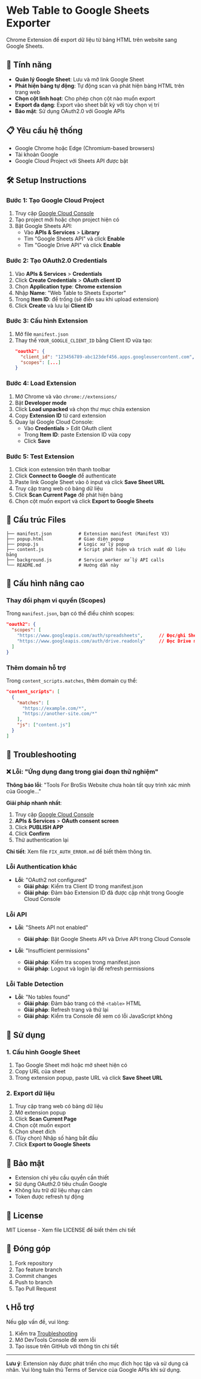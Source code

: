 # Web Table to Google Sheets Exporter

Chrome Extension để export dữ liệu từ bảng HTML trên website sang Google Sheets.

## 🚀 Tính năng

- **Quản lý Google Sheet**: Lưu và mở link Google Sheet
- **Phát hiện bảng tự động**: Tự động scan và phát hiện bảng HTML trên trang web
- **Chọn cột linh hoạt**: Cho phép chọn cột nào muốn export
- **Export đa dạng**: Export vào sheet bất kỳ với tùy chọn vị trí
- **Bảo mật**: Sử dụng OAuth2.0 với Google APIs

## 📋 Yêu cầu hệ thống

- Google Chrome hoặc Edge (Chromium-based browsers)
- Tài khoản Google
- Google Cloud Project với Sheets API được bật

## 🛠️ Setup Instructions

### Bước 1: Tạo Google Cloud Project

1. Truy cập [Google Cloud Console](https://console.cloud.google.com/)
2. Tạo project mới hoặc chọn project hiện có
3. Bật Google Sheets API:
   - Vào **APIs & Services** > **Library**
   - Tìm "Google Sheets API" và click **Enable**
   - Tìm "Google Drive API" và click **Enable**

### Bước 2: Tạo OAuth2.0 Credentials

1. Vào **APIs & Services** > **Credentials**
2. Click **Create Credentials** > **OAuth client ID**
3. Chọn **Application type**: **Chrome extension**
4. Nhập **Name**: "Web Table to Sheets Exporter"
5. Trong **Item ID**: để trống (sẽ điền sau khi upload extension)
6. Click **Create** và lưu lại **Client ID**

### Bước 3: Cấu hình Extension

1. Mở file `manifest.json`
2. Thay thế `YOUR_GOOGLE_CLIENT_ID` bằng Client ID vừa tạo:
   ```json
   "oauth2": {
     "client_id": "123456789-abc123def456.apps.googleusercontent.com",
     "scopes": [...]
   }
   ```

### Bước 4: Load Extension

1. Mở Chrome và vào `chrome://extensions/`
2. Bật **Developer mode**
3. Click **Load unpacked** và chọn thư mục chứa extension
4. Copy **Extension ID** từ card extension
5. Quay lại Google Cloud Console:
   - Vào **Credentials** > Edit OAuth client
   - Trong **Item ID**: paste Extension ID vừa copy
   - Click **Save**

### Bước 5: Test Extension

1. Click icon extension trên thanh toolbar
2. Click **Connect to Google** để authenticate
3. Paste link Google Sheet vào ô input và click **Save Sheet URL**
4. Truy cập trang web có bảng dữ liệu
5. Click **Scan Current Page** để phát hiện bảng
6. Chọn cột muốn export và click **Export to Google Sheets**

## 📁 Cấu trúc Files

```
├── manifest.json          # Extension manifest (Manifest V3)
├── popup.html             # Giao diện popup
├── popup.js               # Logic xử lý popup
├── content.js             # Script phát hiện và trích xuất dữ liệu bảng
├── background.js          # Service worker xử lý API calls
└── README.md              # Hướng dẫn này
```

## 🔧 Cấu hình nâng cao

### Thay đổi phạm vi quyền (Scopes)

Trong `manifest.json`, bạn có thể điều chỉnh scopes:

```json
"oauth2": {
  "scopes": [
    "https://www.googleapis.com/auth/spreadsheets",      // Đọc/ghi Sheets
    "https://www.googleapis.com/auth/drive.readonly"     // Đọc Drive metadata
  ]
}
```

### Thêm domain hỗ trợ

Trong `content_scripts.matches`, thêm domain cụ thể:

```json
"content_scripts": [
  {
    "matches": [
      "https://example.com/*",
      "https://another-site.com/*"
    ],
    "js": ["content.js"]
  }
]
```

## 🐛 Troubleshooting

### ❌ Lỗi: "Ứng dụng đang trong giai đoạn thử nghiệm"

**Thông báo lỗi**: "Tools For BroSis Website chưa hoàn tất quy trình xác minh của Google..."

**Giải pháp nhanh nhất**:
1. Truy cập [Google Cloud Console](https://console.cloud.google.com/)
2. **APIs & Services** > **OAuth consent screen**
3. Click **PUBLISH APP**
4. Click **Confirm**
5. Thử authentication lại

**Chi tiết**: Xem file `FIX_AUTH_ERROR.md` để biết thêm thông tin.

### Lỗi Authentication khác

- **Lỗi**: "OAuth2 not configured"
  - **Giải pháp**: Kiểm tra Client ID trong manifest.json
  - **Giải pháp**: Đảm bảo Extension ID đã được cập nhật trong Google Cloud Console

### Lỗi API

- **Lỗi**: "Sheets API not enabled"

  - **Giải pháp**: Bật Google Sheets API và Drive API trong Cloud Console

- **Lỗi**: "Insufficient permissions"
  - **Giải pháp**: Kiểm tra scopes trong manifest.json
  - **Giải pháp**: Logout và login lại để refresh permissions

### Lỗi Table Detection

- **Lỗi**: "No tables found"
  - **Giải pháp**: Đảm bảo trang có thẻ `<table>` HTML
  - **Giải pháp**: Refresh trang và thử lại
  - **Giải pháp**: Kiểm tra Console để xem có lỗi JavaScript không

## 📝 Sử dụng

### 1. Cấu hình Google Sheet

1. Tạo Google Sheet mới hoặc mở sheet hiện có
2. Copy URL của sheet
3. Trong extension popup, paste URL và click **Save Sheet URL**

### 2. Export dữ liệu

1. Truy cập trang web có bảng dữ liệu
2. Mở extension popup
3. Click **Scan Current Page**
4. Chọn cột muốn export
5. Chọn sheet đích
6. (Tùy chọn) Nhập số hàng bắt đầu
7. Click **Export to Google Sheets**

## 🔐 Bảo mật

- Extension chỉ yêu cầu quyền cần thiết
- Sử dụng OAuth2.0 tiêu chuẩn Google
- Không lưu trữ dữ liệu nhạy cảm
- Token được refresh tự động

## 📄 License

MIT License - Xem file LICENSE để biết thêm chi tiết

## 🤝 Đóng góp

1. Fork repository
2. Tạo feature branch
3. Commit changes
4. Push to branch
5. Tạo Pull Request

## 📞 Hỗ trợ

Nếu gặp vấn đề, vui lòng:

1. Kiểm tra [Troubleshooting](#-troubleshooting)
2. Mở DevTools Console để xem lỗi
3. Tạo issue trên GitHub với thông tin chi tiết

---

**Lưu ý**: Extension này được phát triển cho mục đích học tập và sử dụng cá nhân. Vui lòng tuân thủ Terms of Service của Google APIs khi sử dụng.
